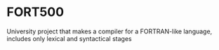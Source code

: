 # FORT500
University project that makes a compiler for a FORTRAN-like language, includes only lexical and syntactical stages
